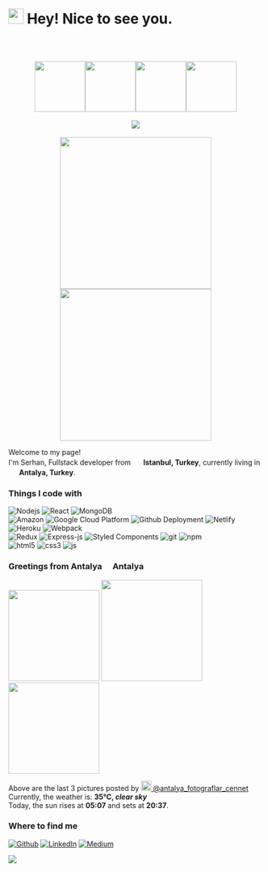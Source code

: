 <h1><img src="https://emojis.slackmojis.com/emojis/images/1531849430/4246/blob-sunglasses.gif?1531849430" width="30"/> Hey! Nice to see you.</h1>
<br>
<br>
<p align="center">
  <img src="https://media3.giphy.com/media/ln7z2eWriiQAllfVcn/200w.webp" width="100"><img src="https://i.giphy.com/media/eNAsjO55tPbgaor7ma/200w.webp" width="100"><img src="https://i.giphy.com/media/KzJkzjggfGN5Py6nkT/200.webp" width="100"><img src="https://i.giphy.com/media/IdyAQJVN2kVPNUrojM/200.webp" width="100"><br><br>
  <img src="https://camo.githubusercontent.com/936a08778c7e4885053d148c07bbd2339dfbdd80/68747470733a2f2f6665726f73732e6e65742f782f6e6f6465322e676966" /><br><br>
  <img src="https://little.kylerconway.com/images/golang-what.gif" width="300"><img src="https://intro.rustbridge.com/img/ferris.gif" width="300">
</p>

<p>Welcome to my page! </br> I'm Serhan, Fullstack developer from <img src="https://cdn-icons-png.flaticon.com/512/3909/3909414.png" width="17"/> <b>Istanbul, Turkey</b>, currently living in <img src="https://cdn-icons-png.flaticon.com/512/3909/3909414.png" width="17"/> <b>Antalya, Turkey</b>. </p>
<h3>Things I code with</h3>
<p>
  <img alt="Nodejs" src="https://img.shields.io/badge/-Nodejs-43853d?style=flat-square&logo=Node.js&logoColor=white" />
  <img alt="React" src="https://img.shields.io/badge/-React-45b8d8?style=flat-square&logo=react&logoColor=white" />
  <img alt="MongoDB" src="https://img.shields.io/badge/-MongoDB-13aa52?style=flat-square&logo=mongodb&logoColor=white" />
  <br>
  
  <img alt="Amazon" src="https://img.shields.io/badge/-Amazon-FF69B4?style=flat-square&logo=amazon&logoColor=white" />
  <img alt="Google Cloud Platform" src="https://img.shields.io/badge/-Google_Cloud_Platform-1a73e8?style=flat-square&logo=google-cloud&logoColor=white" />
  <img alt="Github Deployment" src="https://img.shields.io/badge/-Github_Actions-2088FF?style=flat-square&logo=github-actions&logoColor=white" />
  <img alt="Netlify" src="https://img.shields.io/badge/-Netlify-8DD6F9?style=flat-square&logo=webpack&logoColor=white" /> 
  <img alt="Heroku" src="https://img.shields.io/badge/-Heroku-430098?style=flat-square&logo=heroku&logoColor=white" />
  <img alt="Webpack" src="https://img.shields.io/badge/-Webpack-8DD6F9?style=flat-square&logo=webpack&logoColor=white" /> 
  
  <br>
  
  <img alt="Redux" src="https://img.shields.io/badge/-Redux-764ABC?style=flat-square&logo=redux&logoColor=white" />
  <img alt="Express-js" src="https://img.shields.io/badge/-Express-6e93d8?style=flat-square&logo=express&logoColor=white" />
  
  
  <img alt="Styled Components" src="https://img.shields.io/badge/-Styled_Components-db7092?style=flat-square&logo=styled-components&logoColor=white" />
  <img alt="git" src="https://img.shields.io/badge/-Git-F05032?style=flat-square&logo=git&logoColor=white" />
  <img alt="npm" src="https://img.shields.io/badge/-NPM-CB3837?style=flat-square&logo=npm&logoColor=white" />
  <br>
  <img alt="html5" src="https://img.shields.io/badge/-HTML5-E34F26?style=flat-square&logo=html5&logoColor=white" />
  <img alt="css3" src="https://img.shields.io/badge/-CSS3-078c12?style=flat-square&logo=css3&logoColor=white" />
  <img alt="js" src="https://img.shields.io/badge/-JAVASCRIPT-ce5504?style=flat-square&logo=javascript&logoColor=white" />
  
  

  
 
</p>




<h3>Greetings from Antalya <img src="https://cdn-icons-png.flaticon.com/512/3909/3909414.png" width="13"/> Antalya</h3>
  <p>
 <img src="https://rentilen.sirv.com/erus-group_antalya-konyaalti_02-1024x576.jpg" width="180" alt="" />
 <img src="https://rentilen.sirv.com/Antalya-konyaalti-scaled.jpg" width="200"  alt="" />
 <img src="https://rentilen.sirv.com/5f5e26542af10716e40ce530.webp" width="180"  alt="" />

<p>Above are the last 3 pictures posted by <a href="https://www.instagram.com/antalya_fotograflar_cennet/" target="_blank"><img src="https://upload.wikimedia.org/wikipedia/commons/thumb/e/e7/Instagram_logo_2016.svg/1024px-Instagram_logo_2016.svg.png" width="20"/> @antalya_fotograflar_cennet</a><br/>Currently, the weather is: <b> 35°C, <i>clear sky</i></b></br>Today, the sun rises at <b>05:07</b> and sets at <b>20:37</b>.</p>
<h3>Where to find me</h3>
<p>
  <a href="https://github.com/serhankuyumcu" target="_blank"><img alt="Github" src="https://img.shields.io/badge/GitHub-%2312100E.svg?&style=for-the-badge&logo=Github&logoColor=white" /></a>
  <a href="https://www.linkedin.com/in/serhan-kuyumcu-2b7350113/" target="_blank"><img alt="LinkedIn" src="https://img.shields.io/badge/linkedin-%230077B5.svg?&style=for-the-badge&logo=linkedin&logoColor=white" /></a> 
  <a href="https://medium.com/@serhankuyumcu" target="_blank"><img alt="Medium" src="https://img.shields.io/badge/medium-%2312100E.svg?&style=for-the-badge&logo=medium&logoColor=white" /></a>
</p>
<a href="https://docdro.id/UBW4BnZ" target="_blank"><img src="https://img.shields.io/badge/Personal CV?logoWidth=40-<color=white>"/> </a>


